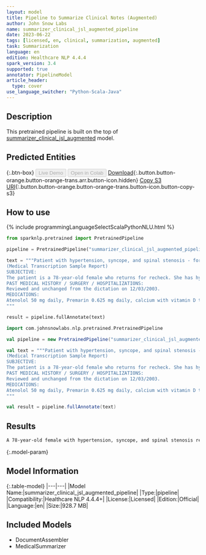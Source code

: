 ```yaml
---
layout: model
title: Pipeline to Summarize Clinical Notes (Augmented)
author: John Snow Labs
name: summarizer_clinical_jsl_augmented_pipeline
date: 2023-06-22
tags: [licensed, en, clinical, summarization, augmented]
task: Summarization
language: en
edition: Healthcare NLP 4.4.4
spark_version: 3.4
supported: true
annotator: PipelineModel
article_header:
  type: cover
use_language_switcher: "Python-Scala-Java"
---
```


## Description

This pretrained pipeline is built on the top of [summarizer_clinical_jsl_augmented](https://nlp.johnsnowlabs.com/2023/03/30/summarizer_clinical_jsl_augmented_en.html) model.

## Predicted Entities



{:.btn-box}
<button class="button button-orange" disabled>Live Demo</button>
<button class="button button-orange" disabled>Open in Colab</button>
[Download](https://s3.amazonaws.com/auxdata.johnsnowlabs.com/clinical/models/summarizer_clinical_jsl_augmented_pipeline_en_4.4.4_3.4_1687458302206.zip){:.button.button-orange.button-orange-trans.arr.button-icon.hidden}
[Copy S3 URI](s3://auxdata.johnsnowlabs.com/clinical/models/summarizer_clinical_jsl_augmented_pipeline_en_4.4.4_3.4_1687458302206.zip){:.button.button-orange.button-orange-trans.button-icon.button-copy-s3}

## How to use

<div class="tabs-box" markdown="1">
{% include programmingLanguageSelectScalaPythonNLU.html %}

```python
from sparknlp.pretrained import PretrainedPipeline

pipeline = PretrainedPipeline("summarizer_clinical_jsl_augmented_pipeline", "en", "clinical/models")

text = """Patient with hypertension, syncope, and spinal stenosis - for recheck.
(Medical Transcription Sample Report)
SUBJECTIVE:
The patient is a 78-year-old female who returns for recheck. She has hypertension. She denies difficulty with chest pain, palpations, orthopnea, nocturnal dyspnea, or edema.
PAST MEDICAL HISTORY / SURGERY / HOSPITALIZATIONS:
Reviewed and unchanged from the dictation on 12/03/2003.
MEDICATIONS:
Atenolol 50 mg daily, Premarin 0.625 mg daily, calcium with vitamin D two to three pills daily, multivitamin daily, aspirin as needed, and TriViFlor 25 mg two pills daily. She also has Elocon cream 0.1% and Synalar cream 0.01% that she uses as needed for rash.
"""

result = pipeline.fullAnnotate(text)
```
```scala
import com.johnsnowlabs.nlp.pretrained.PretrainedPipeline

val pipeline = new PretrainedPipeline("summarizer_clinical_jsl_augmented_pipeline", "en", "clinical/models")

val text = """Patient with hypertension, syncope, and spinal stenosis - for recheck.
(Medical Transcription Sample Report)
SUBJECTIVE:
The patient is a 78-year-old female who returns for recheck. She has hypertension. She denies difficulty with chest pain, palpations, orthopnea, nocturnal dyspnea, or edema.
PAST MEDICAL HISTORY / SURGERY / HOSPITALIZATIONS:
Reviewed and unchanged from the dictation on 12/03/2003.
MEDICATIONS:
Atenolol 50 mg daily, Premarin 0.625 mg daily, calcium with vitamin D two to three pills daily, multivitamin daily, aspirin as needed, and TriViFlor 25 mg two pills daily. She also has Elocon cream 0.1% and Synalar cream 0.01% that she uses as needed for rash.
"""

val result = pipeline.fullAnnotate(text)
```
</div>

## Results

```bash
A 78-year-old female with hypertension, syncope, and spinal stenosis returns for a recheck. She denies difficulty with chest pain, palpations, orthopnea, nocturnal dyspnea, or edema. Her medications include Atenolol, Premarin, calcium with vitamin D, multivitamin, aspirin, and TriViFlor. She also has Elocon cream and Synalar cream for rash.
```

{:.model-param}
## Model Information

{:.table-model}
|---|---|
|Model Name:|summarizer_clinical_jsl_augmented_pipeline|
|Type:|pipeline|
|Compatibility:|Healthcare NLP 4.4.4+|
|License:|Licensed|
|Edition:|Official|
|Language:|en|
|Size:|928.7 MB|

## Included Models

- DocumentAssembler
- MedicalSummarizer